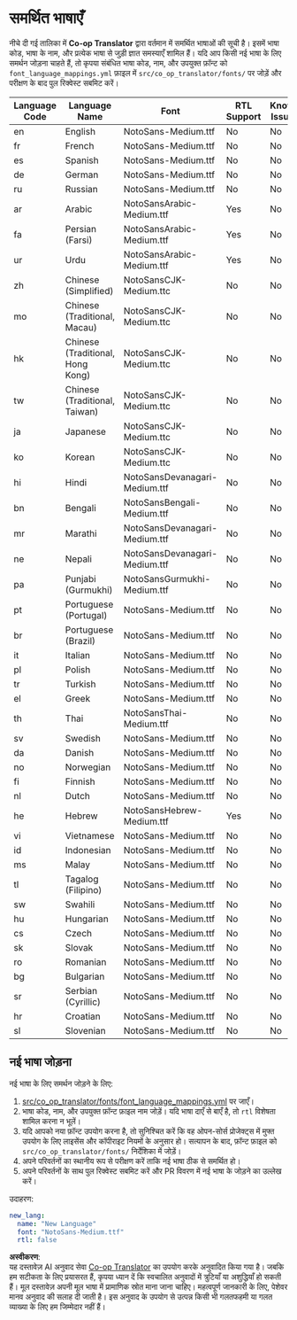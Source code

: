 <!--
CO_OP_TRANSLATOR_METADATA:
{
  "original_hash": "ba33aa8d5da0d3dd14322b77fcb63deb",
  "translation_date": "2025-05-06T17:48:10+00:00",
  "source_file": "getting_started/supported-languages.md",
  "language_code": "hi"
}
-->
# समर्थित भाषाएँ

नीचे दी गई तालिका में **Co-op Translator** द्वारा वर्तमान में समर्थित भाषाओं की सूची है। इसमें भाषा कोड, भाषा के नाम, और प्रत्येक भाषा से जुड़ी ज्ञात समस्याएँ शामिल हैं। यदि आप किसी नई भाषा के लिए समर्थन जोड़ना चाहते हैं, तो कृपया संबंधित भाषा कोड, नाम, और उपयुक्त फ़ॉन्ट को `font_language_mappings.yml` फ़ाइल में `src/co_op_translator/fonts/` पर जोड़ें और परीक्षण के बाद पुल रिक्वेस्ट सबमिट करें।

| Language Code | Language Name        | Font                              | RTL Support | Known Issues |
|---------------|----------------------|-----------------------------------|-------------|--------------|
| en            | English              | NotoSans-Medium.ttf               | No          | No           |
| fr            | French               | NotoSans-Medium.ttf               | No          | No           |
| es            | Spanish              | NotoSans-Medium.ttf               | No          | No           |
| de            | German               | NotoSans-Medium.ttf               | No          | No           |
| ru            | Russian              | NotoSans-Medium.ttf               | No          | No           |
| ar            | Arabic               | NotoSansArabic-Medium.ttf         | Yes         | No           |
| fa            | Persian (Farsi)      | NotoSansArabic-Medium.ttf         | Yes         | No           |
| ur            | Urdu                 | NotoSansArabic-Medium.ttf         | Yes         | No           |
| zh            | Chinese (Simplified) | NotoSansCJK-Medium.ttc            | No          | No           |
| mo            | Chinese (Traditional, Macau) | NotoSansCJK-Medium.ttc    | No          | No           |
| hk            | Chinese (Traditional, Hong Kong) | NotoSansCJK-Medium.ttc| No          | No           |
| tw            | Chinese (Traditional, Taiwan) | NotoSansCJK-Medium.ttc   | No          | No           |
| ja            | Japanese             | NotoSansCJK-Medium.ttc            | No          | No           |
| ko            | Korean               | NotoSansCJK-Medium.ttc            | No          | No           |
| hi            | Hindi                | NotoSansDevanagari-Medium.ttf     | No          | No           |
| bn            | Bengali              | NotoSansBengali-Medium.ttf        | No          | No           |
| mr            | Marathi              | NotoSansDevanagari-Medium.ttf     | No          | No           |
| ne            | Nepali               | NotoSansDevanagari-Medium.ttf     | No          | No           |
| pa            | Punjabi (Gurmukhi)   | NotoSansGurmukhi-Medium.ttf       | No          | No           |
| pt            | Portuguese (Portugal)| NotoSans-Medium.ttf               | No          | No           |
| br            | Portuguese (Brazil)  | NotoSans-Medium.ttf               | No          | No           |
| it            | Italian              | NotoSans-Medium.ttf               | No          | No           |
| pl            | Polish               | NotoSans-Medium.ttf               | No          | No           |
| tr            | Turkish              | NotoSans-Medium.ttf               | No          | No           |
| el            | Greek                | NotoSans-Medium.ttf               | No          | No           |
| th            | Thai                 | NotoSansThai-Medium.ttf           | No          | No           |
| sv            | Swedish              | NotoSans-Medium.ttf               | No          | No           |
| da            | Danish               | NotoSans-Medium.ttf               | No          | No           |
| no            | Norwegian            | NotoSans-Medium.ttf               | No          | No           |
| fi            | Finnish              | NotoSans-Medium.ttf               | No          | No           |
| nl            | Dutch                | NotoSans-Medium.ttf               | No          | No           |
| he            | Hebrew               | NotoSansHebrew-Medium.ttf         | Yes         | No           |
| vi            | Vietnamese           | NotoSans-Medium.ttf               | No          | No           |
| id            | Indonesian           | NotoSans-Medium.ttf               | No          | No           |
| ms            | Malay                | NotoSans-Medium.ttf               | No          | No           |
| tl            | Tagalog (Filipino)   | NotoSans-Medium.ttf               | No          | No           |
| sw            | Swahili              | NotoSans-Medium.ttf               | No          | No           |
| hu            | Hungarian            | NotoSans-Medium.ttf               | No          | No           |
| cs            | Czech                | NotoSans-Medium.ttf               | No          | No           |
| sk            | Slovak               | NotoSans-Medium.ttf               | No          | No           |
| ro            | Romanian             | NotoSans-Medium.ttf               | No          | No           |
| bg            | Bulgarian            | NotoSans-Medium.ttf               | No          | No           |
| sr            | Serbian (Cyrillic)   | NotoSans-Medium.ttf               | No          | No           |
| hr            | Croatian             | NotoSans-Medium.ttf               | No          | No           |
| sl            | Slovenian            | NotoSans-Medium.ttf               | No          | No           |

## नई भाषा जोड़ना

नई भाषा के लिए समर्थन जोड़ने के लिए:

1. [src/co_op_translator/fonts/font_language_mappings.yml](https://github.com/Azure/co-op-translator/blob/main/src/co_op_translator/fonts/font_language_mappings.yml) पर जाएँ।
2. भाषा कोड, नाम, और उपयुक्त फ़ॉन्ट फ़ाइल नाम जोड़ें। यदि भाषा दाएँ से बाएँ है, तो `rtl` विशेषता शामिल करना न भूलें।
3. यदि आपको नया फ़ॉन्ट उपयोग करना है, तो सुनिश्चित करें कि वह ओपन-सोर्स प्रोजेक्ट्स में मुफ्त उपयोग के लिए लाइसेंस और कॉपीराइट नियमों के अनुसार हो। सत्यापन के बाद, फ़ॉन्ट फ़ाइल को `src/co_op_translator/fonts/` निर्देशिका में जोड़ें।
4. अपने परिवर्तनों का स्थानीय रूप से परीक्षण करें ताकि नई भाषा ठीक से समर्थित हो।
5. अपने परिवर्तनों के साथ पुल रिक्वेस्ट सबमिट करें और PR विवरण में नई भाषा के जोड़ने का उल्लेख करें।

उदाहरण:

```yaml
new_lang:
  name: "New Language"
  font: "NotoSans-Medium.ttf"
  rtl: false
```

**अस्वीकरण**:  
यह दस्तावेज़ AI अनुवाद सेवा [Co-op Translator](https://github.com/Azure/co-op-translator) का उपयोग करके अनुवादित किया गया है। जबकि हम सटीकता के लिए प्रयासरत हैं, कृपया ध्यान दें कि स्वचालित अनुवादों में त्रुटियाँ या अशुद्धियाँ हो सकती हैं। मूल दस्तावेज़ अपनी मूल भाषा में प्रामाणिक स्रोत माना जाना चाहिए। महत्वपूर्ण जानकारी के लिए, पेशेवर मानव अनुवाद की सलाह दी जाती है। इस अनुवाद के उपयोग से उत्पन्न किसी भी गलतफहमी या गलत व्याख्या के लिए हम जिम्मेदार नहीं हैं।